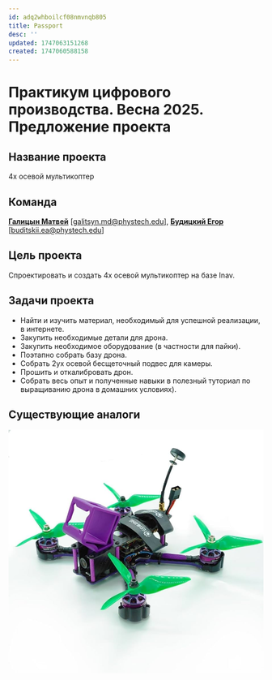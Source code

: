 ```yaml
---
id: adq2whboilcf08nmvnqb805
title: Passport
desc: ''
updated: 1747063151268
created: 1747060588158
---
```


# Практикум цифрового производства. Весна 2025. Предложение проекта

## Название проекта

4х осевой мультикоптер

## Команда

[**Галицын Матвей**](https://github.com/Matvey787)  [galitsyn.md@phystech.edu],
 [**Будицкий Егор**](https://github.com/ZEVS1206)  [buditskii.ea@phystech.edu]

## Цель проекта

Спроектировать и создать 4х осевой мультикоптер на базе Inav. 

## Задачи проекта

- Найти и изучить материал, необходимый для успешной реализации, в интернете.
- Закупить необходимые детали для дрона.
- Закупить необходимое оборудование (в частности для пайки).
- Поэтапно собрать базу дрона.
- Собрать 2ух осевой бесщеточный подвес для камеры.
- Прошить и откалибровать дрон.
- Собрать весь опыт и полученные навыки в полезный туториал по выращиванию дрона в домашних условиях).

## Существующие аналоги
![Dron analog](imgs/analog.png)